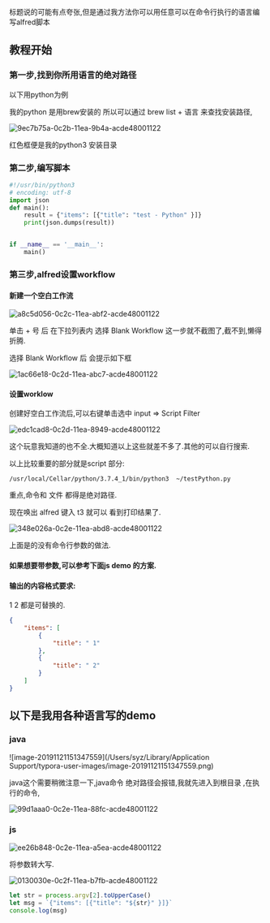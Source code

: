 标题说的可能有点夸张,但是通过我方法你可以用任意可以在命令行执行的语言编写alfred脚本

## 教程开始

### 第一步,找到你所用语言的绝对路径

以下用python为例

我的python 是用brew安装的  所以可以通过 brew list + 语言  来查找安装路径,

![9ec7b75a-0c2b-11ea-9b4a-acde48001122](https://i.loli.net/2019/11/21/rDPQ5oVSvYJ9bAE.png )

红色框便是我的python3 安装目录

### 第二步,编写脚本

```python
#!/usr/bin/python3
# encoding: utf-8
import json
def main():
    result = {"items": [{"title": "test - Python" }]}
    print(json.dumps(result))


if __name__ == '__main__':
    main()
```

### 第三步,alfred设置workflow

#### 新建一个空白工作流

![a8c5d056-0c2c-11ea-abf2-acde48001122](https://i.loli.net/2019/11/21/FhdR6awcyrj8Iez.png )

单击 + 号 后 在下拉列表内 选择 Blank Workflow   这一步就不截图了,截不到,懒得折腾.

选择 Blank Workflow 后 会提示如下框

![1ac66e18-0c2d-11ea-abc7-acde48001122](https://i.loli.net/2019/11/21/JshLME5CHZeUctR.png )



#### 设置worklow

创建好空白工作流后,可以右键单击选中 input => Script Filter

![edc1cad8-0c2d-11ea-8949-acde48001122](https://i.loli.net/2019/11/21/8cRaGjb9U6i7mL5.png )



这个玩意我知道的也不全.大概知道以上这些就差不多了.其他的可以自行搜索.

以上比较重要的部分就是script 部分:

```shell
/usr/local/Cellar/python/3.7.4_1/bin/python3  ~/testPython.py 
```

重点,命令和 文件 都得是绝对路径.

现在唤出 alfred  键入 t3  就可以 看到打印结果了.

![348e026a-0c2e-11ea-abd8-acde48001122](https://i.loli.net/2019/11/21/kwpDcBHaYFsPyTC.png )

上面是的没有命令行参数的做法.

#### 如果想要带参数,可以参考下面js demo  的方案.

#### 输出的内容格式要求:

1 2  都是可替换的.

```json
{
    "items": [
        {
            "title": " 1"
        },
        {
            "title": " 2"
        }
    ]
}
```





## 以下是我用各种语言写的demo

### java

![image-20191121151347559](/Users/syz/Library/Application Support/typora-user-images/image-20191121151347559.png)

java这个需要稍微注意一下,java命令  绝对路径会报错,我就先进入到根目录 ,在执行的命令,

![99d1aaa0-0c2e-11ea-88fc-acde48001122](https://i.loli.net/2019/11/21/cpk8rG4CjRhesgS.png )

### js

![ee26b848-0c2e-11ea-a5ea-acde48001122](https://i.loli.net/2019/11/21/bSuDgqcajUleAd5.png )

将参数转大写.

![0130030e-0c2f-11ea-b7fb-acde48001122](https://i.loli.net/2019/11/21/3ltvDGu1X7CZj8A.png )

```js
let str = process.argv[2].toUpperCase()
let msg = `{"items": [{"title": "${str}" }]}`
console.log(msg)
```


